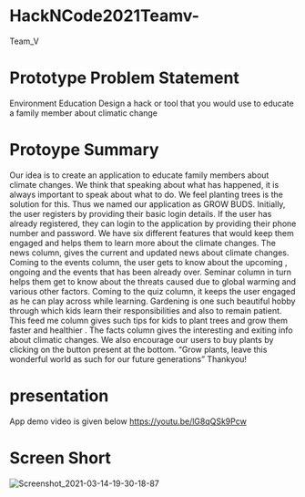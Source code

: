 # HackNCode2021Teamv-
Team_V
# Prototype Problem Statement
Environment Education
Design a hack or tool that you would use to educate a family member about climatic change
# Protoype Summary
Our idea is to create an application to educate family members about climate changes. We think that speaking about what has happened, it is always important to speak about what to do. We feel planting trees is the solution for this. Thus we named our application as GROW BUDS.
Initially, the user registers by providing their basic login details. If the user has already registered, they can login to the application by providing their phone number and password.
We have six different features that would  keep them engaged and helps them to learn more about the climate changes. The news column, gives the current and updated news about climate changes.
Coming to the events column, the user gets to know about the upcoming , ongoing and the events that has been already over. 
Seminar column  in turn helps them get to know about the threats caused due to global warming and various other factors.
Coming to the quiz column, it keeps the user engaged as he can play across while learning.
Gardening is one such beautiful hobby through which kids learn their responsibilities and also to remain patient. This feed me column gives  such tips for kids to plant trees and grow them faster and healthier .
The facts column gives the interesting and exiting info about climatic changes.
We also encourage our users to buy plants by clicking on the button present at the bottom.
“Grow plants, leave this wonderful world as such for our future generations”
Thankyou!
# presentation
App demo video is given below
https://youtu.be/lG8qQSk9Pcw

# Screen Short
![Screenshot_2021-03-14-19-30-18-87](https://user-images.githubusercontent.com/65964102/111071379-db8c6100-84fb-11eb-8348-bb837964d383.jpg)
